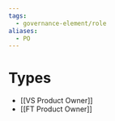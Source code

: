 ```yaml
---
tags:
  - governance-element/role
aliases:
  - PO
---
```

# Types
- [[VS Product Owner]]
- [[FT Product Owner]]
